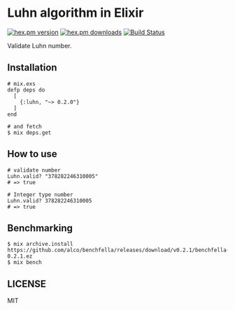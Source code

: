 # Luhn algorithm in Elixir

[![hex.pm version](https://img.shields.io/hexpm/v/luhn.svg)](https://hex.pm/packages/luhn) [![hex.pm downloads](https://img.shields.io/hexpm/dt/luhn.svg)](https://hex.pm/packages/luhn) [![Build Status](https://travis-ci.org/ma2gedev/luhn_ex.svg?branch=master)](https://travis-ci.org/ma2gedev/luhn_ex)

Validate Luhn number.

## Installation

```
# mix.exs
defp deps do
  [
    {:luhn, "~> 0.2.0"}
  ]
end

# and fetch
$ mix deps.get
```

## How to use

```
# validate number
Luhn.valid? "378282246310005"
# => true

# Integer type number
Luhn.valid? 378282246310005
# => true
```

## Benchmarking

```
$ mix archive.install https://github.com/alco/benchfella/releases/download/v0.2.1/benchfella-0.2.1.ez
$ mix bench
```

## LICENSE

MIT
